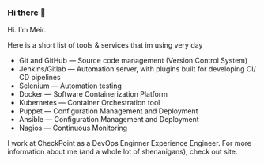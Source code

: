 ### Hi there 👋

Hi. I’m Meir.

Here is a short list of tools & services that im using very day
* Git and GitHub — Source code management (Version Control System)
* Jenkins/Gitlab — Automation server, with plugins built for developing CI/ CD pipelines
* Selenium — Automation testing
* Docker — Software Containerization Platform
* Kubernetes — Container Orchestration tool
* Puppet — Configuration Management and Deployment
* Ansible — Configuration Management and Deployment
* Nagios — Continuous Monitoring

I work at CheckPoint as a DevOps Enginner Experience Engineer. For more information about me (and a whole lot of shenanigans), check out site.

<!--
**mfinkelstine/mfinkelstine** is a ✨ _special_ ✨ repository because its `README.md` (this file) appears on your GitHub profile.

Here are some ideas to get you started:

- 🔭 I’m currently working on ...
- 🌱 I’m currently learning ...
- 👯 I’m looking to collaborate on ...
- 🤔 I’m looking for help with ...
- 💬 Ask me about ...
- 📫 How to reach me: ...
- 😄 Pronouns: ...
- ⚡ Fun fact: ...
-->
